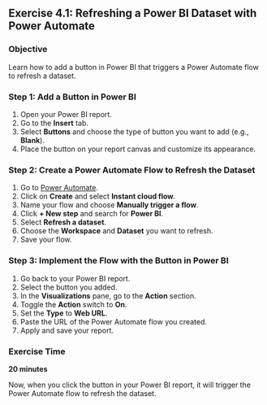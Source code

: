 ## Exercise 4.1: Refreshing a Power BI Dataset with Power Automate

### Objective
Learn how to add a button in Power BI that triggers a Power Automate flow to refresh a dataset.

### Step 1: Add a Button in Power BI
1. Open your Power BI report.
2. Go to the **Insert** tab.
3. Select **Buttons** and choose the type of button you want to add (e.g., **Blank**).
4. Place the button on your report canvas and customize its appearance.

### Step 2: Create a Power Automate Flow to Refresh the Dataset
1. Go to [Power Automate](https://flow.microsoft.com).
2. Click on **Create** and select **Instant cloud flow**.
3. Name your flow and choose **Manually trigger a flow**.
4. Click **+ New step** and search for **Power BI**.
5. Select **Refresh a dataset**.
6. Choose the **Workspace** and **Dataset** you want to refresh.
7. Save your flow.

### Step 3: Implement the Flow with the Button in Power BI
1. Go back to your Power BI report.
2. Select the button you added.
3. In the **Visualizations** pane, go to the **Action** section.
4. Toggle the **Action** switch to **On**.
5. Set the **Type** to **Web URL**.
6. Paste the URL of the Power Automate flow you created.
7. Apply and save your report.

### Exercise Time
**20 minutes**

Now, when you click the button in your Power BI report, it will trigger the Power Automate flow to refresh the dataset.
